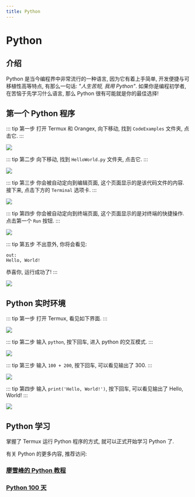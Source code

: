 ```yaml
---
title: Python
---
```


# Python

## 介绍

Python 是当今编程界中非常流行的一种语言, 因为它有着上手简单, 开发便捷与可移植性高等特点, 有那么一句话: *"人生苦短, 我用 Python"*. 如果你是编程初学者, 在苦恼于先学习什么语言, 那么 Python 很有可能就是你的最佳选择!

## 第一个 Python 程序

::: tip 第一步
打开 Termux 和 Orangex, 向下移动, 找到 `CodeExamples` 文件夹, 点击它.
:::

![](https://p.pstatp.com/origin/1382300027fbc2bbf2647)


::: tip 第二步
向下移动, 找到 `HelloWorld.py` 文件夹, 点击它.
:::

![](https://p.pstatp.com/origin/ffd100035d618aa4c37a)


::: tip 第三步
你会被自动定向到编辑页面, 这个页面显示的是该代码文件的内容.  
接下来, 点击下方的 `Terminal` 选项卡.
:::

![](https://p.pstatp.com/origin/138450001d52bb2b7662d)


::: tip 第四步
你会被自动定向到终端页面, 这个页面显示的是对终端的快捷操作.  
点击第一个 `Run` 按钮.
:::

![](https://p.pstatp.com/origin/1382b0002bb2d87a1ebe6)


::: tip 第五步
不出意外, 你将会看见:

```
out:
Hello, World!
```

恭喜你, 运行成功了!
:::

![](https://p.pstatp.com/origin/1389a0001253a2a1b9f98)


## Python 实时环境

::: tip 第一步
打开 Termux, 看见如下界面.
:::

![](https://p.pstatp.com/origin/137cb0001af62fb7af029)


::: tip 第二步
输入 `python`, 按下回车, 进入 python 的交互模式.
:::

![](https://p.pstatp.com/origin/1378f00025fc485a09dc2)


::: tip 第三步
输入 `100 + 200`, 按下回车, 可以看见输出了 300.
:::

![](https://p.pstatp.com/origin/138aa000096a44f3d12a7)


::: tip 第四步
输入 `print('Hello, World!')`, 按下回车, 可以看见输出了 Hello, World!
:::

![](https://p.pstatp.com/origin/138b00000ba8f5c2d4cb8)


## Python 学习

掌握了 Termux 运行 Python 程序的方式, 就可以正式开始学习 Python 了. 

有关 Python 的更多内容, 推荐访问:

### [廖雪峰的 Python 教程](https://www.liaoxuefeng.com/wiki/1016959663602400)

### [Python 100 天](https://github.com/jackfrued/Python-100-Days)